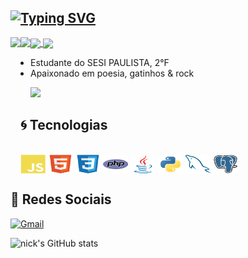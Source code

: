[![Typing SVG](https://readme-typing-svg.herokuapp.com/?color=bc407b&size=35&center=true&vCenter=true&width=1000&lines=Olá,+meu+nome+é+Nícollas+Carvalho;++++:%29)](https://git.io/typing-svg)
---------------------------------------------------------------------------------
<a href="#">
  <img height=200 align="center" src="https://my-stats-43gk.vercel.app/api?username=nicollas&show_icons=true&theme=radical&hide=contribs,issues&show=discussions_answered&rank_icon=github&include_all_commits=true&card_width=150" />
</a>
<a href="#">
  <img height=200 align="center" src="https://my-stats-43gk.vercel.app/api/top-langs/?username=nicollas&hide=html,scss,css&langs_count=8&layout=compact&theme=radical&card_width=150" />
</a>

<img align="left" height=202 src="https://github-readme-streak-stats-git-main-nicollas-projects-ad77adcc.vercel.app/?user=nicollas&theme=radical"/>
<img align="left" height=97 src="https://github-profile-trophy.vercel.app/?username=nicollas&theme=radical&no-frame=true&title=Stars,Followers,Commits&column=-1"/>


- Estudante do SESI PAULISTA, 2°F
- Apaixonado em poesia, gatinhos & rock
<img src="https://i.pinimg.com/564x/21/0e/62/210e626e3bfd217caeb9b811b0e6c339.jpg">



## 🌀 Tecnologias
<div style="display: inline_block"><br>
  <img align="center" alt="Nick-JS" height="30" width="40" src="https://raw.githubusercontent.com/devicons/devicon/master/icons/javascript/javascript-plain.svg">
  <img align="center" alt="Nick-HTML" height="30" width="40" src="https://raw.githubusercontent.com/devicons/devicon/master/icons/html5/html5-original.svg">
  <img align="center" alt="Nick-CSS" height="30" width="40" src="https://raw.githubusercontent.com/devicons/devicon/master/icons/css3/css3-original.svg">
  <img align="center" alt="Nick-PHP" height="30" width="40" src="https://raw.githubusercontent.com/devicons/devicon/master/icons/php/php-original.svg">
  <img align="center" alt="Nick-Java" height="30" width="40" src="https://raw.githubusercontent.com/devicons/devicon/master/icons/java/java-original.svg" />
  <img align="center" alt="Nick-Python" height="30" width="40" src="https://raw.githubusercontent.com/devicons/devicon/master/icons/python/python-original.svg" />
  <img align="center" alt="Nick-MySQL" height="30" width="40" src="https://raw.githubusercontent.com/devicons/devicon/master/icons/mysql/mysql-original.svg"/>
  <img align="center" alt="Nick-PostgreSQL" height="30" width="40" src="https://raw.githubusercontent.com/devicons/devicon/master/icons/postgresql/postgresql-original.svg"/>


  
## 🎸 Redes Sociais
<p align="left">
  <a href="mailto:nicollaascarvalho@gmail.com" title="Gmail">
  <img src="https://img.shields.io/badge/-Gmail-FF0000?style=flat-square&labelColor=FF0000&logo=gmail&logoColor=white&link=LINK-DO-SEU-GMAIL" alt="Gmail"/></a>
   

<!---
nicaodormindo/nicaodormindo is a ✨ special ✨ repository because its `README.md` (this file) appears on your GitHub profile.
You can click the Preview link to take a look at your changes.
--->


![nick's GitHub stats](https://github-readme-stats.vercel.app/api?username=shadowrnicz&show_icons=true&theme=dracula)
